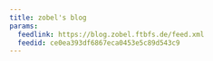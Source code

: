 ```yaml
---
title: zobel's blog
params:
  feedlink: https://blog.zobel.ftbfs.de/feed.xml
  feedid: ce0ea393df6867eca0453e5c89d543c9
---
```

